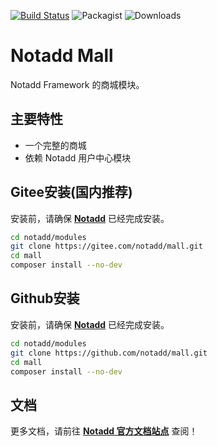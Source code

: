 [![Build Status](https://travis-ci.org/notadd/mall.svg?branch=master)](https://travis-ci.org/notadd/mall)
![Packagist](https://img.shields.io/packagist/v/notadd/mall.svg) 
![Downloads](https://img.shields.io/packagist/dt/notadd/mall.svg)

# Notadd Mall

Notadd Framework 的商城模块。

## 主要特性

* 一个完整的商城
* 依赖 Notadd 用户中心模块



## Gitee安装(国内推荐)

安装前，请确保 **[Notadd](https://gitee.com/notadd/notadd)** 已经完成安装。

```bash
cd notadd/modules
git clone https://gitee.com/notadd/mall.git
cd mall
composer install --no-dev
```

## Github安装

安装前，请确保 **[Notadd](https://github.com/notadd/notadd)** 已经完成安装。

```bash
cd notadd/modules
git clone https://github.com/notadd/mall.git
cd mall
composer install --no-dev
```

## 文档

更多文档，请前往 **[Notadd 官方文档站点](https://docs.notadd.com/develops/#模块)** 查阅！
